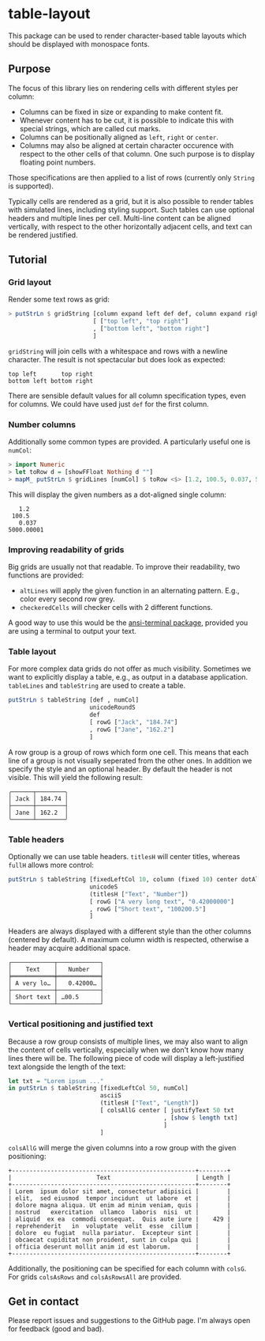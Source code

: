 # table-layout

This package can be used to render character-based table layouts which should be displayed with monospace fonts.

## Purpose

The focus of this library lies on rendering cells with different styles per column:
* Columns can be fixed in size or expanding to make content fit.
* Whenever content has to be cut, it is possible to indicate this with special strings, which are called cut marks.
* Columns can be positionally aligned as `left`, `right` or `center`.
* Columns may also be aligned at certain character occurence with respect to the other cells of that column. One such purpose is to display floating point numbers.

Those specifications are then applied to a list of rows (currently only `String` is supported).

Typically cells are rendered as a grid, but it is also possible to render tables with simulated lines, including styling support. Such tables can use optional headers and multiple lines per cell. Multi-line content can be aligned vertically, with respect to the other horizontally adjacent cells, and text can be rendered justified.

## Tutorial

### Grid layout

Render some text rows as grid:
``` hs
> putStrLn $ gridString [column expand left def def, column expand right def def]
                        [ ["top left", "top right"]
                        , ["bottom left", "bottom right"]
                        ]
```
`gridString` will join cells with a whitespace and rows with a newline character. The result is not spectacular but does look as expected:
```
top left       top right
bottom left bottom right
```
There are sensible default values for all column specification types, even for columns. We could have used just `def` for the first column.

### Number columns

Additionally some common types are provided. A particularly useful one is `numCol`:
``` hs
> import Numeric
> let toRow d = [showFFloat Nothing d ""]
> mapM_ putStrLn $ gridLines [numCol] $ toRow <$> [1.2, 100.5, 0.037, 5000.00001]
```
This will display the given numbers as a dot-aligned single column:
```
   1.2    
 100.5    
   0.037
5000.00001
```

### Improving readability of grids

Big grids are usually not that readable. To improve their readability, two functions are provided:

* `altLines` will apply the given function in an alternating pattern. E.g., color every second row grey.
* `checkeredCells` will checker cells with 2 different functions.

A good way to use this would be the [ansi-terminal package][], provided you are using a terminal to output your text.

### Table layout

For more complex data grids do not offer as much visibility. Sometimes we want to explicitly display a table, e.g., as output in a database application. `tableLines` and `tableString` are used to create a table.

``` hs
putStrLn $ tableString [def , numCol]
                       unicodeRoundS
                       def
                       [ rowG ["Jack", "184.74"]
                       , rowG ["Jane", "162.2"]
                       ]
```
A row group is a group of rows which form one cell. This means that each line of a group is not visually seperated from the other ones. In addition we specify the style and an optional header. By default the header is not visible. This will yield the following result:

```
╭──────┬────────╮
│ Jack │ 184.74 │
├──────┼────────┤
│ Jane │ 162.2  │
╰──────┴────────╯
```

### Table headers

Optionally we can use table headers. `titlesH` will center titles, whereas `fullH` allows more control:

``` hs
putStrLn $ tableString [fixedLeftCol 10, column (fixed 10) center dotAlign def]
                       unicodeS
                       (titlesH ["Text", "Number"])
                       [ rowG ["A very long text", "0.42000000"]
                       , rowG ["Short text", "100200.5"]
                       ]
```
Headers are always displayed with a different style than the other columns (centered by default). A maximum column width is respected, otherwise a header may acquire additional space.
```
┌────────────┬────────────┐
│    Text    │   Number   │
╞════════════╪════════════╡
│ A very lo… │   0.42000… │
├────────────┼────────────┤
│ Short text │ …00.5      │
└────────────┴────────────┘
```
### Vertical positioning and justified text
Because a row group consists of multiple lines, we may also want to align the content of cells vertically, especially when we don't know how many lines there will be. The following piece of code will display a left-justified text alongside the length of the text:
``` hs
let txt = "Lorem ipsum ..." 
in putStrLn $ tableString [fixedLeftCol 50, numCol]
                          asciiS
                          (titlesH ["Text", "Length"])
                          [ colsAllG center [ justifyText 50 txt
                                            , [show $ length txt]
                                            ]
                          ]
```
`colsAllG` will merge the given columns into a row group with the given positioning:
```
+----------------------------------------------------+--------+
|                        Text                        | Length |
+----------------------------------------------------+--------+
| Lorem  ipsum dolor sit amet, consectetur adipisici |        |
| elit,  sed eiusmod  tempor incidunt  ut labore  et |        |
| dolore magna aliqua. Ut enim ad minim veniam, quis |        |
| nostrud   exercitation  ullamco  laboris  nisi  ut |        |
| aliquid  ex ea  commodi consequat.  Quis aute iure |    429 |
| reprehenderit   in  voluptate  velit  esse  cillum |        |
| dolore  eu fugiat  nulla pariatur.  Excepteur sint |        |
| obcaecat cupiditat non proident, sunt in culpa qui |        |
| officia deserunt mollit anim id est laborum.       |        |
+----------------------------------------------------+--------+
```
Additionally, the positioning can be specified for each column with `colsG`. For grids `colsAsRows` and `colsAsRowsAll` are provided.

## Get in contact

Please report issues and suggestions to the GitHub page. I'm always open for feedback (good and bad).

[ansi-terminal package]: http://hackage.haskell.org/package/ansi-terminal
